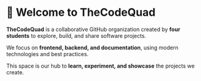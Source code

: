 # 🌱 Welcome to TheCodeQuad  

**TheCodeQuad** is a collaborative GitHub organization created by **four students** to explore, build, and share software projects.  

We focus on **frontend, backend, and documentation**, using modern technologies and best practices.  

This space is our hub to **learn, experiment, and showcase** the projects we create.  
